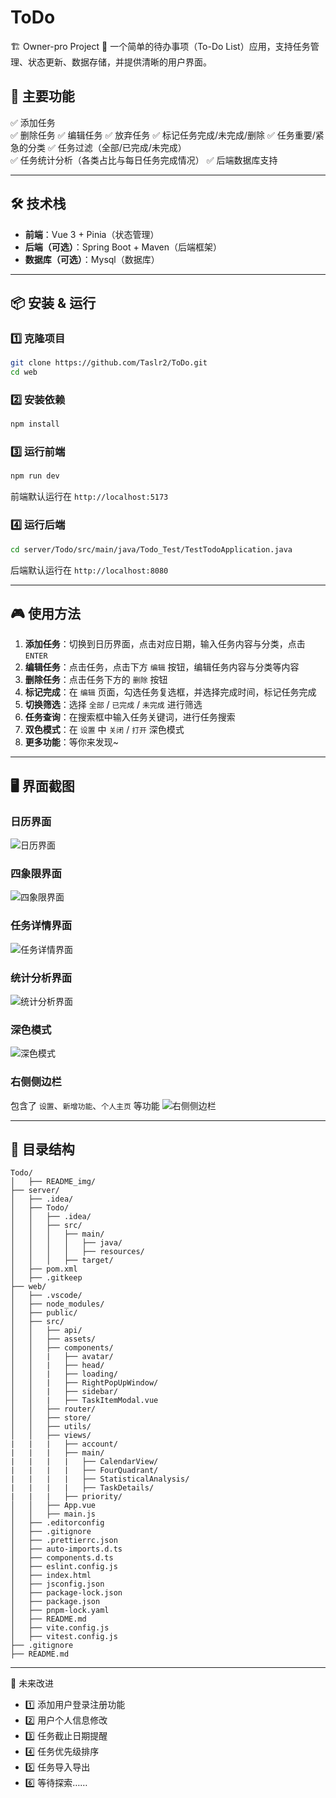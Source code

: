 # ToDo
🏗 Owner-pro Project
🚀 一个简单的待办事项（To-Do List）应用，支持任务管理、状态更新、数据存储，并提供清晰的用户界面。

## 🌟 主要功能
✅ 添加任务  
✅ 删除任务
✅ 编辑任务
✅ 放弃任务
✅ 标记任务完成/未完成/删除
✅ 任务重要/紧急的分类
✅ 任务过滤（全部/已完成/未完成）  
✅ 任务统计分析（各类占比与每日任务完成情况）
✅ 后端数据库支持  

---

## 🛠 技术栈
- **前端**：Vue 3 + Pinia（状态管理）
- **后端（可选）**：Spring Boot + Maven（后端框架）
- **数据库（可选）**：Mysql（数据库）

---

## 📦 安装 & 运行

### 1️⃣ 克隆项目
```bash
git clone https://github.com/Taslr2/ToDo.git
cd web
```

### 2️⃣ 安装依赖
```bash
npm install
```

### 3️⃣ 运行前端
```bash
npm run dev
```
前端默认运行在 `http://localhost:5173`

### 4️⃣ 运行后端
```bash
cd server/Todo/src/main/java/Todo_Test/TestTodoApplication.java
```
后端默认运行在 `http://localhost:8080`

---

## 🎮 使用方法
1. **添加任务**：切换到日历界面，点击对应日期，输入任务内容与分类，点击 `ENTER` 
2. **编辑任务**：点击任务，点击下方 `编辑` 按钮，编辑任务内容与分类等内容
3. **删除任务**：点击任务下方的 `删除` 按钮
4. **标记完成**：在 `编辑` 页面，勾选任务复选框，并选择完成时间，标记任务完成
5. **切换筛选**：选择 `全部` / `已完成` / `未完成` 进行筛选
6. **任务查询**：在搜索框中输入任务关键词，进行任务搜索
7. **双色模式**：在 `设置` 中 `关闭` / `打开` 深色模式
8. **更多功能**：等你来发现~

---

## 🖥 界面截图

### 日历界面
![日历界面](./README_img/日历界面.png)

### 四象限界面
![四象限界面](./README_img/四象限界面.png)

### 任务详情界面
![任务详情界面](./README_img/任务详情界面.png)

### 统计分析界面
![统计分析界面](./README_img/统计分析界面.png)

### 深色模式
![深色模式](./README_img/深色模式.png)

### 右侧侧边栏
包含了 `设置`、`新增功能`、`个人主页` 等功能
![右侧侧边栏](./README_img/右侧侧边栏.png)

---

## 📌 目录结构
```plaintext
Todo/
│   ├── README_img/
├── server/
│   ├── .idea/
│   ├── Todo/
│   │   ├── .idea/
│   │   ├── src/
│   │   │   ├── main/
│   │   │   │   ├── java/
│   │   │   │   ├── resources/
│   │   │   ├── target/
│   ├── pom.xml
│   ├── .gitkeep
├── web/
│   ├── .vscode/
│   ├── node_modules/
│   ├── public/
│   ├── src/
│   │   ├── api/
│   │   ├── assets/
│   │   ├── components/
│   │   |   ├── avatar/
│   │   |   ├── head/
│   │   |   ├── loading/
│   │   |   ├── RightPopUpWindow/
│   │   |   ├── sidebar/
│   │   |   ├── TaskItemModal.vue
│   │   ├── router/
│   │   ├── store/
│   │   ├── utils/
│   │   ├── views/
|   |   |   ├── account/
|   |   |   ├── main/
|   |   |   |   ├── CalendarView/
|   |   |   |   ├── FourQuadrant/
|   |   |   |   ├── StatisticalAnalysis/
|   |   |   |   ├── TaskDetails/
|   |   |   ├── priority/
│   │   ├── App.vue
│   │   ├── main.js
│   ├── .editorconfig
│   ├── .gitignore
│   ├── .prettierrc.json
│   ├── auto-imports.d.ts
│   ├── components.d.ts
│   ├── eslint.config.js
│   ├── index.html
│   ├── jsconfig.json
│   ├── package-lock.json
│   ├── package.json
│   ├── pnpm-lock.yaml
│   ├── README.md
│   ├── vite.config.js
│   ├── vitest.config.js
├── .gitignore
├── README.md
```

---

📌 未来改进
- 1️⃣ 添加用户登录注册功能
- 2️⃣ 用户个人信息修改
- 3️⃣ 任务截止日期提醒
- 4️⃣ 任务优先级排序
- 5️⃣ 任务导入导出
- 6️⃣ 等待探索……
